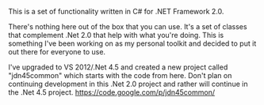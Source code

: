 This is a set of functionality written in C# for .NET Framework 2.0.

There's nothing here out of the box that you can use. It's a set of classes that complement .Net 2.0 that help with what you're doing.
This is something I've been working on as my personal toolkit and decided to put it out there for everyone to use.

I've upgraded to VS 2012/.Net 4.5 and created a new project called "jdn45common" which starts with the code from here. Don't plan on continuing development in this .Net 2.0 project and rather will continue in the .Net 4.5 project.
https://code.google.com/p/jdn45common/